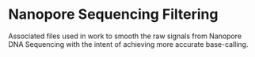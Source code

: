 # Nanopore Sequencing Filtering
Associated files used in work to smooth the raw signals from Nanopore DNA Sequencing with the intent of achieving more accurate base-calling.

